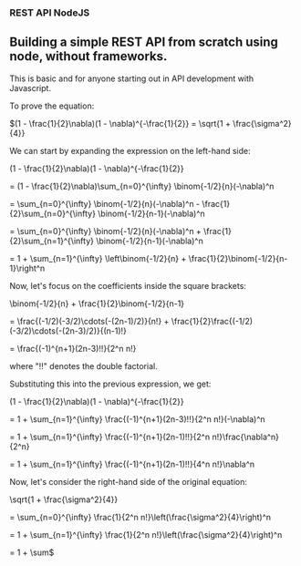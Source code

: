 ### REST API NodeJS
## Building a simple REST API from scratch using node, without frameworks. 

This is basic and for anyone starting out in API development with Javascript.


To prove the equation:

$(1 - \frac{1}{2}\nabla)(1 - \nabla)^{-\frac{1}{2}} = \sqrt{1 + \frac{\sigma^2}{4}}

We can start by expanding the expression on the left-hand side:

(1 - \frac{1}{2}\nabla)(1 - \nabla)^{-\frac{1}{2}}

= (1 - \frac{1}{2}\nabla)\sum_{n=0}^{\infty} \binom{-1/2}{n}(-\nabla)^n

= \sum_{n=0}^{\infty} \binom{-1/2}{n}(-\nabla)^n - \frac{1}{2}\sum_{n=0}^{\infty} \binom{-1/2}{n-1}(-\nabla)^n

= \sum_{n=0}^{\infty} \binom{-1/2}{n}(-\nabla)^n + \frac{1}{2}\sum_{n=1}^{\infty} \binom{-1/2}{n-1}(-\nabla)^n

= 1 + \sum_{n=1}^{\infty} \left\binom{-1/2}{n} + \frac{1}{2}\binom{-1/2}{n-1}\right^n

Now, let's focus on the coefficients inside the square brackets:

\binom{-1/2}{n} + \frac{1}{2}\binom{-1/2}{n-1}

= \frac{(-1/2)(-3/2)\cdots(-(2n-1)/2)}{n!} + \frac{1}{2}\frac{(-1/2)(-3/2)\cdots(-(2n-3)/2)}{(n-1)!}

= \frac{(-1)^{n+1}(2n-3)!!}{2^n n!}

where "!!" denotes the double factorial.

Substituting this into the previous expression, we get:

(1 - \frac{1}{2}\nabla)(1 - \nabla)^{-\frac{1}{2}}

= 1 + \sum_{n=1}^{\infty} \frac{(-1)^{n+1}(2n-3)!!}{2^n n!}(-\nabla)^n

= 1 + \sum_{n=1}^{\infty} \frac{(-1)^{n+1}(2n-1)!!}{2^n n!}\frac{\nabla^n}{2^n}

= 1 + \sum_{n=1}^{\infty} \frac{(-1)^{n+1}(2n-1)!!}{4^n n!}\nabla^n

Now, let's consider the right-hand side of the original equation:

\sqrt{1 + \frac{\sigma^2}{4}}

= \sum_{n=0}^{\infty} \frac{1}{2^n n!}\left(\frac{\sigma^2}{4}\right)^n

= 1 + \sum_{n=1}^{\infty} \frac{1}{2^n n!}\left(\frac{\sigma^2}{4}\right)^n

= 1 + \sum$

